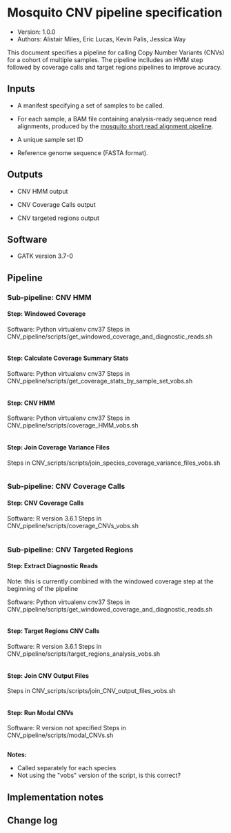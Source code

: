# Mosquito CNV pipeline specification

* Version: 1.0.0
* Authors: Alistair Miles, Eric Lucas, Kevin Palis, Jessica Way

This document specifies a pipeline for calling Copy Number Variants (CNVs) for a
cohort of multiple samples. The pipeline inclludes an HMM step followed by coverage calls and target regions pipelines to improve acuracy. 


## Inputs

* A manifest specifying a set of samples to be called.

* For each sample, a BAM file containing analysis-ready sequence read
  alignments, produced by the [mosquito short read alignment
  pipeline](short-read-alignment-vector.md).

* A  unique sample set ID

* Reference genome sequence (FASTA format).


## Outputs

* CNV HMM output

* CNV Coverage Calls output

* CNV targeted regions output


## Software

* GATK version 3.7-0


## Pipeline

### Sub-pipeline: CNV HMM 

#### Step: Windowed Coverage
Software: Python virtualenv cnv37
Steps in CNV_pipeline/scripts/get_windowed_coverage_and_diagnostic_reads.sh
```bash

```

#### Step: Calculate Coverage Summary Stats
Software: Python virtualenv cnv37
Steps in CNV_pipeline/scripts/get_coverage_stats_by_sample_set_vobs.sh
```bash

```

#### Step: CNV HMM
Software: Python virtualenv cnv37
Steps in CNV_pipeline/scripts/coverage_HMM_vobs.sh
```bash

```

#### Step: Join Coverage Variance Files
Steps in CNV_scripts/scripts/join_species_coverage_variance_files_vobs.sh
```bash

```


### Sub-pipeline: CNV Coverage Calls

#### Step: CNV Coverage Calls
Software: R version 3.6.1
Steps in CNV_pipeline/scripts/coverage_CNVs_vobs.sh
```bash

```


### Sub-pipeline: CNV Targeted Regions 

#### Step: Extract Diagnostic Reads
Note: this is currently combined with the windowed coverage step at the beginning of the pipeline

Software: Python virtualenv cnv37
Steps in CNV_pipeline/scripts/get_windowed_coverage_and_diagnostic_reads.sh
```bash

```

#### Step: Target Regions CNV Calls
Software: R version 3.6.1
Steps in CNV_pipeline/scripts/target_regions_analysis_vobs.sh
```bash

```

#### Step: Join CNV Output Files
Steps in CNV_scripts/scripts/join_CNV_output_files_vobs.sh
```bash

```

#### Step: Run Modal CNVs
Software: R version not specified
Steps in CNV_pipeline/scripts/modal_CNVs.sh
```bash

```
**Notes:**
* Called separately for each species
* Not using the "vobs" version of the script, is this correct?

## Implementation notes



## Change log

